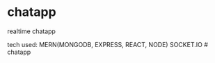 # chatapp

realtime chatapp

tech used:
MERN(MONGODB, EXPRESS, REACT, NODE)
SOCKET.IO
#   c h a t a p p  
 